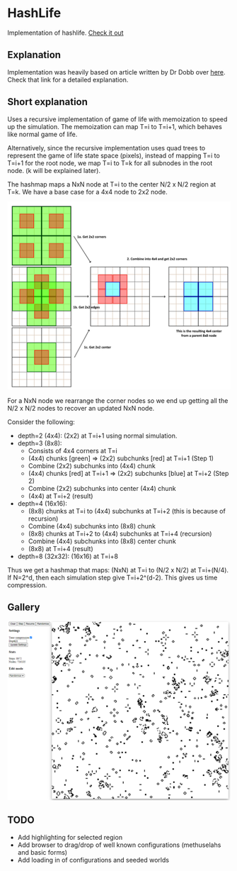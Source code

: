 # HashLife
Implementation of hashlife. [Check it out](https://fiendchain.github.io/HashLife)

## Explanation
Implementation was heavily based on article written by Dr Dobb over [here](https://www.drdobbs.com/jvm/an-algorithm-for-compressing-space-and-t/184406478?pgno=1). Check that link for a detailed explanation.

## Short explanation
Uses a recursive implementation of game of life with memoization to speed up the simulation. The memoization can map T=i to T=i+1, which behaves like normal game of life. 

Alternatively, since the recursive implementation uses quad trees to represent the game of life state space (pixels), instead of mapping T=i to T=i+1 for the root node, we map T=i to T=k for all subnodes in the root node. (k will be explained later).

The hashmap maps a NxN node at T=i to the center N/2 x N/2 region at T=k. We have a base case for a 4x4 node to 2x2 node. 

![alt text](docs/subnodes.png "Subnodes")

For a NxN node we rearrange the corner nodes so we end up getting all the N/2 x N/2 nodes to recover an updated NxN node.

Consider the following:
- depth=2 (4x4): (2x2) at T=i+1 using normal simulation. 
- depth=3 (8x8): 
  - Consists of 4x4 corners at T=i 
  - (4x4) chunks [green] => (2x2) subchunks [red] at T=i+1 (Step 1)
  - Combine (2x2) subchunks into (4x4) chunk
  - (4x4) chunks [red] at T=i+1 => (2x2) subchunks [blue] at T=i+2 (Step 2)
  - Combine (2x2) subchunks into center (4x4) chunk
  - (4x4) at T=i+2 (result)
- depth=4 (16x16):
  - (8x8) chunks at T=i to (4x4) subchunks at T=i+2 (this is because of recursion)
  - Combine (4x4) subchunks into (8x8) chunk 
  - (8x8) chunks at T=i+2 to (4x4) subchunks at T=i+4 (recursion)
  - Combine (4x4) subchunks into (8x8) center chunk
  - (8x8) at T=i+4 (result)
- depth=8 (32x32): (16x16) at T=i+8

Thus we get a hashmap that maps: (NxN) at T=i to (N/2 x N/2) at T=i+(N/4).
If N=2^d, then each simulation step give T=i+2^(d-2). This gives us time compression.

## Gallery
![alt text](docs/window_v1.png "Window")

## TODO
- Add highlighting for selected region
- Add browser to drag/drop of well known configurations (methuselahs and basic forms)
- Add loading in of configurations and seeded worlds 
